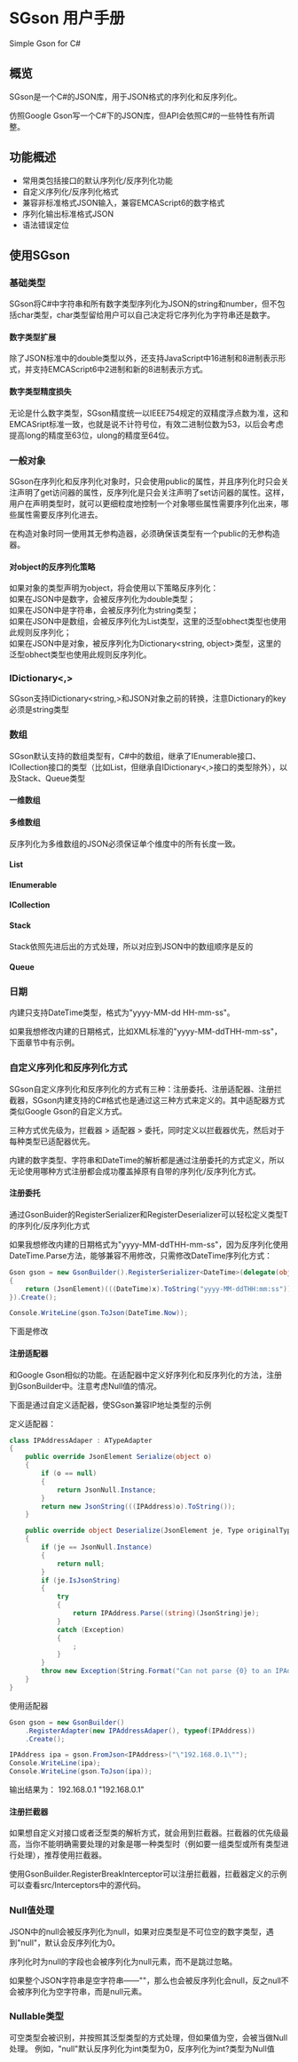 # SGson 用户手册

Simple Gson for C#

## 概览

SGson是一个C#的JSON库，用于JSON格式的序列化和反序列化。

仿照Google Gson写一个C#下的JSON库，但API会依照C#的一些特性有所调整。

## 功能概述

* 常用类包括接口的默认序列化/反序列化功能
* 自定义序列化/反序列化格式
* 兼容非标准格式JSON输入，兼容EMCAScript6的数字格式
* 序列化输出标准格式JSON
* 语法错误定位

## 使用SGson

### 基础类型

SGson将C#中字符串和所有数字类型序列化为JSON的string和number，但不包括char类型，char类型留给用户可以自己决定将它序列化为字符串还是数字。

#### 数字类型扩展

除了JSON标准中的double类型以外，还支持JavaScript中16进制和8进制表示形式，并支持EMCAScript6中2进制和新的8进制表示方式。

#### 数字类型精度损失
无论是什么数字类型，SGson精度统一以IEEE754规定的双精度浮点数为准，这和EMCASript标准一致，也就是说不计符号位，有效二进制位数为53，以后会考虑提高long的精度至63位，ulong的精度至64位。

### 一般对象

SGson在序列化和反序列化对象时，只会使用public的属性，并且序列化时只会关注声明了get访问器的属性，反序列化是只会关注声明了set访问器的属性。这样，用户在声明类型时，就可以更细粒度地控制一个对象哪些属性需要序列化出来，哪些属性需要反序列化进去。

在构造对象时同一使用其无参构造器，必须确保该类型有一个public的无参构造器。

#### 对object的反序列化策略

如果对象的类型声明为object，将会使用以下策略反序列化：  
如果在JSON中是数字，会被反序列化为double类型；  
如果在JSON中是字符串，会被反序列化为string类型；  
如果在JSON中是数组，会被反序列化为List<object>类型，这里的泛型obhect类型也使用此规则反序列化；  
如果在JSON中是对象，被反序列化为Dictionary<string, object>类型，这里的泛型obhect类型也使用此规则反序列化。

### IDictionary<,>

SGson支持IDictionary<string,>和JSON对象之前的转换，注意Dictionary的key必须是string类型

### 数组

SGson默认支持的数组类型有，C#中的数组，继承了IEnumerable<T>接口、ICollection<T>接口的类型（比如List<T>，但继承自IDictionary<,>接口的类型除外），以及Stack<T>、Queue<T>类型

#### 一维数组

#### 多维数组

反序列化为多维数组的JSON必须保证单个维度中的所有长度一致。

#### List<T>

#### IEnumerable<T>

#### ICollection<T>

#### Stack<T>

Stack<T>依照先进后出的方式处理，所以对应到JSON中的数组顺序是反的

#### Queue<T>

### 日期

内建只支持DateTime类型，格式为"yyyy-MM-dd HH-mm-ss"。

如果我想修改内建的日期格式，比如XML标准的"yyyy-MM-ddTHH-mm-ss"，下面章节中有示例。

### 自定义序列化和反序列化方式

SGson自定义序列化和反序列化的方式有三种：注册委托、注册适配器、注册拦截器，SGson内建支持的C#格式也是通过这三种方式来定义的。其中适配器方式类似Google Gson的自定义方式。

三种方式优先级为，拦截器 > 适配器 > 委托，同时定义以拦截器优先，然后对于每种类型已适配器优先。

内建的数字类型、字符串和DateTime的解析都是通过注册委托的方式定义，所以无论使用哪种方式注册都会成功覆盖掉原有自带的序列化/反序列化方式。


#### 注册委托

通过GsonBuider的RegisterSerializer<T>和RegisterDeserializer<T>可以轻松定义类型T的序列化/反序列化方式

如果我想修改内建的日期格式为"yyyy-MM-ddTHH-mm-ss"，因为反序列化使用DateTime.Parse方法，能够兼容不用修改，只需修改DateTime序列化方式：

```csharp
Gson gson = new GsonBuilder().RegisterSerializer<DateTime>(delegate(object x)
{
	return (JsonElement)(((DateTime)x).ToString("yyyy-MM-ddTHH:mm:ss"));
}).Create();

Console.WriteLine(gson.ToJson(DateTime.Now));
```
下面是修改

#### 注册适配器
和Google Gson相似的功能。在适配器中定义好序列化和反序列化的方法，注册到GsonBuilder中。注意考虑Null值的情况。

下面是通过自定义适配器，使SGson兼容IP地址类型的示例

定义适配器：
```csharp
class IPAddressAdaper : ATypeAdapter
{
	public override JsonElement Serialize(object o)
	{
		if (o == null)
		{
			return JsonNull.Instance;
		}
		return new JsonString(((IPAddress)o).ToString());
	}

	public override object Deserialize(JsonElement je, Type originalType)
	{
		if (je == JsonNull.Instance)
		{
			return null;
		}
		if (je.IsJsonString)
		{
			try
			{
				return IPAddress.Parse((string)(JsonString)je);
			}
			catch (Exception)
			{
				;
			}
		}
		throw new Exception(String.Format("Can not parse {0} to an IPAdress.", je.ToString()));
	}
}
```
使用适配器
```csharp
Gson gson = new GsonBuilder()
	.RegisterAdapter(new IPAddressAdaper(), typeof(IPAddress))
	.Create();

IPAddress ipa = gson.FromJson<IPAddress>("\"192.168.0.1\"");
Console.WriteLine(ipa);
Console.WriteLine(gson.ToJson(ipa));
```
输出结果为：
192.168.0.1
"192.168.0.1"

#### 注册拦截器

如果想自定义对接口或者泛型类的解析方式，就会用到拦截器。拦截器的优先级最高，当你不能明确需要处理的对象是哪一种类型时（例如要一组类型或所有类型进行处理），推荐使用拦截器。

使用GsonBuilder.RegisterBreakInterceptor可以注册拦截器，拦截器定义的示例可以查看src/Interceptors中的源代码。

### Null值处理

JSON中的null会被反序列化为null，如果对应类型是不可位空的数字类型，遇到"null"，默认会反序列化为0。

序列化时为null的字段也会被序列化为null元素，而不是跳过忽略。

如果整个JSON字符串是空字符串——""，那么也会被反序列化会null，反之null不会被序列化为空字符串，而是null元素。


### Nullable类型

可空类型会被识别，并按照其泛型类型的方式处理，但如果值为空，会被当做Null处理。
例如，"null"默认反序列化为int类型为0，反序列化为int?类型为Null值
